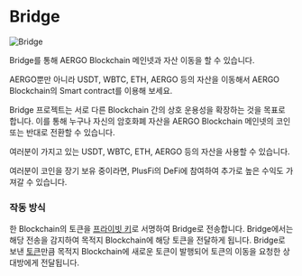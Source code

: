 # Bridge

![Bridge](https://lh4.googleusercontent.com/LIbwKtDsCVlTtBujCH0HF\_ukmt\_Dz\_yzSzMoqe7MzqRNsMtMamk5XpPuTntfcwuQNj6piBDy1rtbil34zPpatyo3vz1TnPNh9H89z0vKcT6U1mBed5zuK1K8xrKPIwurAF3Iel9X)

&#x20;Bridge를 통해 AERGO Blockchain 메인넷과 자산 이동을 할 수 있습니다.

&#x20;AERGO뿐만 아니라 USDT, WBTC, ETH, AERGO 등의 자산을 이동해서 AERGO Blockchain의 Smart contract를 이용해 보세요.

&#x20;Bridge 프로젝트는 서로 다른 Blockchain 간의 상호 운용성을 확장하는 것을 목표로 합니다. 이를 통해 누구나 자신의 암호화폐 자산을 AERGO Blockchain 메인넷의 코인 또는 반대로 전환할 수 있습니다.

&#x20;여러분이 가지고 있는 USDT, WBTC, ETH, AERGO 등의 자산을 사용할 수 있습니다.&#x20;

&#x20;여러분이 코인을 장기 보유 중이라면, PlusFi의 DeFi에 참여하여 추가로 높은 수익도 가져갈 수 있습니다.



### 작동 방식

&#x20;한 Blockchain의 토큰을 [프라이빗 키](https://en.bitcoin.it/wiki/Private\_key)로 서명하여 Bridge로 전송합니다. Bridge에서는 해당 전송을 감지하여 목적지 Blockchain에 해당 토큰을 전달하게 됩니다. Bridge로 보낸 [토큰](https://en.wikipedia.org/wiki/Token)만큼 목적지 Blockchain에 새로운 토큰이 발행되어 토큰의 이동을 요청한 상대방에게 전달됩니다.
